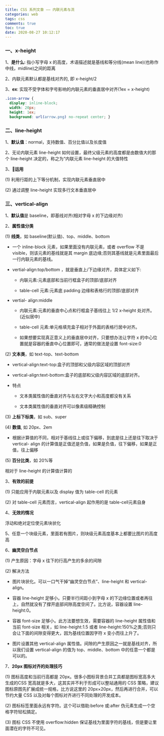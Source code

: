 ```yaml
---
title: CSS 系列文章 —— 内联元素与流
categories: web
tags: css
comments: true
toc: true
date: 2020-08-27 10:12:17
---
```

### 一、x-height

1、**是什么:** 指小写字母 x 的高度，术语描述就是基线和等分线(mean line)(也称作中线，midline)之间的距离

2、内联元素默认都是基线对齐的, 即 x-height/2

3、**ex**: 实现不受字体和字号影响的内联元素的垂直居中对齐(1ex = x-height)

```css
.icon-arrow { 
  display: inline-block; 
  width: 20px; 
  height: 1ex; 
  background: url(arrow.png) no-repeat center; }
```

### 二、line-height

1、**默认值**：normal，支持数值、百分比值以及长度值

2、无论内联元素 line-height 如何设置，最终父级元素的高度都是由数值大的那个 line-height 决定的，称之为“内联元素 line-height 的大值特性

3、🔧**运用**

(1) 利用行距的上下等分机制，实现内联元素垂直居中

(2)  通过调整 line-height 实现多行文本垂直居中

### 三、vertical-align

1、**默认值**是 baseline，即基线对齐(相对字母 x 的下边缘对齐)

2、**属性值分类**

(1) **线类**，如 baseline(默认值)、top、middle、bottom

- 一个 inline-block 元素，如果里面没有内联元素，或者 overflow 不是 visible，则该元素的基线就是其 margin 底边缘;否则其基线就是元素里面最后一行内联元素的基线。

- vertial-align:top/bottom ，就是垂直上/下边缘对齐，具体定义如下:

  - 内联元素:元素底部和当前行框盒子的顶部/底部对齐

  - table-cell 元素:元素底 padding 边缘和表格行的顶部/底部对齐

- vertial- align:middle

  - 内联元素:元素的垂直中心点和行框盒子基线往上 1/2 x-height 处对齐。(近似居中)

  - table-cell 元素:单元格填充盒子相对于外面的表格行居中对齐。

  - 如果想要实现真正意义上的垂直居中对齐，只要想办法让字符 x 的中心位置就是容器的垂直中心位置即可，通常的做法是设置 font-size:0

(2) **文本类**，如 text-top、text-bottom

- vertical-align:text-top:盒子的顶部和父级内容区域的顶部对齐

- vertical-align:text-bottom:盒子的底部和父级内容区域的底部对齐。

- 特点

  - 文本类属性值的垂直对齐与左右文字大小和高度都没有关系

  - 文本类属性值的垂直对齐可以像素级精确控制

(3) **上标下标类**，如 sub、super

(4) **数值**, 如 20px、2em

  - 根据计算值的不同，相对于基线往上或往下偏移，到底是往上还是往下取决于 vertical- align 的计算值是正值还是负值，如果是负值，往下偏移，如果是正值，往上偏移
 
(5) **百分比类**，如 20%等

相对于 line-height 的计算值计算的

3、**有效的前提**

(1) 只能应用于内联元素以及 display 值为 table-cell 的元素

(2) 对 table-cell 元素而言，vertical-align 起作用的是 table-cell元素自身

4、**无效的情况**

浮动和绝对定位使元素块状化

5、任意一个块级元素，里面若有图片，则块级元素高度基本上都要比图片的高度高

6、**幽灵空白节点**

(1) 产生原因：字母 x 往下的行高产生的多余的间隙

(2) 解决方法

- 图片块状化。可以一口气干掉“幽灵空白节点”、line-height 和 vertical-align。

- 容器 line-height 足够小。只要半行间距小到字母 x 的下边缘位置或者再往上，自然就没有了撑开底部间隙高度空间了。比方说，容器设置 line-height:0。

- 容器 font-size 足够小。此方法要想生效，需要容器的 line-height 属性值和当前 font-size 相关，如 line-height:1.5 或者 line-height:150%之类;否则只会让下面的间隙变得更大，因为基线位置因字符 x 变小而往上升了。

- 图片设置其他 vertical-align 属性值。间隙的产生原因之一就是基线对齐，所以我们设置 vertical-align 的值为 top、middle、bottom 中的任意一个都是可以的。

7、**20px 图标对齐的处理技巧**

(1) 图标高度和当前行高都是 20px。很多小图标背景合并工具都是图标宽高多大生成的CSS 宽高就是多大，这其实并不利于形成可以整站通用的 CSS 策略，建议图标原图先扩展成统一规格，比方说这里的 20px×20px，然后再进行合并，可以节约大量 CSS 以及对每个图标对齐进行不同处理的开发成本。

(2) 图标标签里面永远有字符。这个可以借助:before 或:after 伪元素生成一个空格字符轻松搞定。

(3) 图标 CSS 不使用 overflow:hidden 保证基线为里面字符的基线，但是要让里面潜在的字符不可见。
